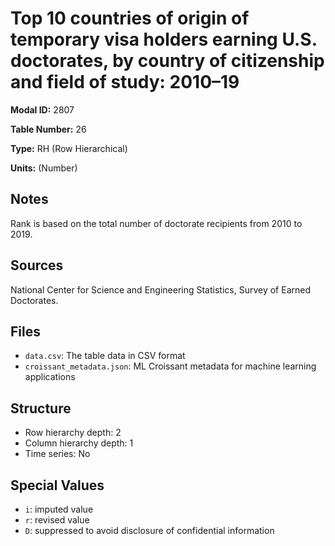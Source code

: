 # Top 10 countries of origin of temporary visa holders earning U.S. doctorates, by country of citizenship and field of study: 2010&#8211;19

**Modal ID:** 2807

**Table Number:** 26

**Type:** RH (Row Hierarchical)

**Units:** (Number)

## Notes

Rank is based on the total number of doctorate recipients from 2010 to 2019.

## Sources

National Center for Science and Engineering Statistics, Survey of Earned Doctorates.

## Files

- `data.csv`: The table data in CSV format
- `croissant_metadata.json`: ML Croissant metadata for machine learning applications

## Structure

- Row hierarchy depth: 2
- Column hierarchy depth: 1
- Time series: No

## Special Values

- `i`: imputed value
- `r`: revised value
- `D`: suppressed to avoid disclosure of confidential information
